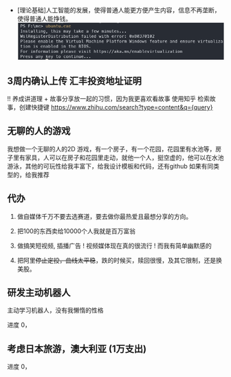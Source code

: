 
- [理论基础]人工智能的发展，使得普通人能更方便产生内容，信息不再垄断，使得普通人能挣钱。
![](images/2025-01-24-14-21-29.png)

## 3周内确认上传 汇丰投资地址证明

!! 养成讲道理 + 故事分享放一起的习惯，因为我更喜欢看故事
使用知乎 检索故事，创建快捷键
https://www.zhihu.com/search?type=content&q={query}

## 无聊的人的游戏

我想做一个无聊的人的2D 游戏，有一个房子，有一个花园，花园里有水池等，房子里有家具，人可以在房子和花园里走动，就他一个人，挺空虚的，他可以在水池游泳，其他的可玩性给我丰富下，给我设计模板和代码，还有github 如果有同类型的，给我推荐

## 代办
1. 做自媒体千万不要去选赛道，要去做你最热爱且最想分享的方向。

2. 把100的东西卖给10000个人我就是百万富翁

6. 做搞笑短视频, 插播广告 ! 视频媒体现在真的很流行 ! 而我有简单幽默感的

2.  把阿里~~停止定投，曲线太平稳~~，跌的时候买，赎回很慢，及其它限制，还是换美股。

## 研发主动机器人
主动学习机器人，没有我懒惰的性格

进度 0，

## 考虑日本旅游，澳大利亚 (1万支出)

进度 0，


